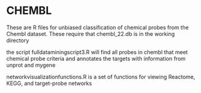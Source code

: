 # CHEMBL
These are R files for unbiased classification of chemical probes from the Chembl dataset. 
These require that chembl_22.db is in the working directory

the script fulldataminingscript3.R will find all probes in chembl that meet chemical probe criteria and annotates the targets with information from unprot and mygene

networkvisualizationfunctions.R is a set of functions for viewing Reactome, KEGG, and target-probe networks
